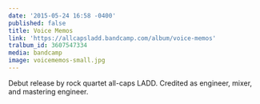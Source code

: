 ```yaml
---
date: '2015-05-24 16:58 -0400'
published: false
title: Voice Memos
link: 'https://allcapsladd.bandcamp.com/album/voice-memos'
tralbum_id: 3607547334
media: bandcamp
image: voicememos-small.jpg
---
```

Debut release by rock quartet all-caps LADD. Credited as engineer, mixer, and mastering engineer.
